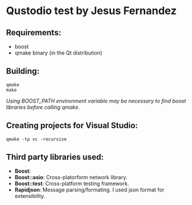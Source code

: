 # Qustodio test by Jesus Fernandez

## Requirements:
- boost
- qmake binary (in the Qt distribution)

## Building:
```
qmake
make
```

_Using BOOST_PATH environment variable may be necessary to find boost libraries before calling qmake._

## Creating projects for Visual Studio:
```
qmake -tp vc -recursive
```

## Third party libraries used: ##
* **Boost**: 
 * **Boost::asio**: Cross-platorform network library.
 * **Boost::test**: Cross-platform testing framework.
* **Rapidjson**: Message parsing/formating. I used json format for extensibility.
